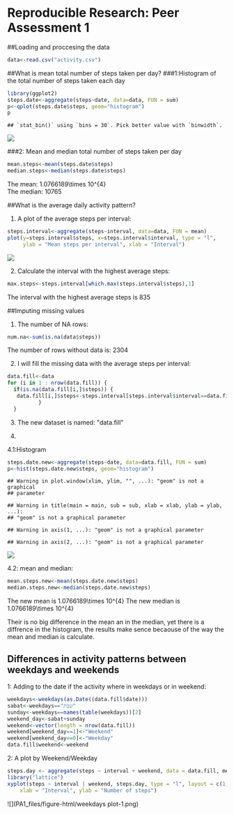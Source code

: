 # Reproducible Research: Peer Assessment 1


##Loading and proccesing the data




```r
data<-read.csv("activity.csv")
```


##What is mean total number of steps taken per day?
###1:Histogram of the total number of steps taken each day


```r
library(ggplot2)
steps.date<-aggregate(steps~date, data=data, FUN = sum)
p<-qplot(steps.date$steps, geom="histogram")
p
```

```
## `stat_bin()` using `bins = 30`. Pick better value with `binwidth`.
```

![](PA1_files/figure-html/Histogram-1.png)<!-- -->

###2: Mean and median total number of steps taken per day


```r
mean.steps<-mean(steps.date$steps)
median.steps<-median(steps.date$steps)
```

The mean: 1.0766189\times 10^{4}  
The median: 10765


##What is the average daily activity pattern?

1. A plot of the average steps per interval:


```r
steps.interval<-aggregate(steps~interval, data=data, FUN = mean)
plot(y=steps.interval$steps, x=steps.interval$interval, type = "l",  
     ylab = "Mean steps per interval", xlab = "Interval")
```

![](PA1_files/figure-html/unnamed-chunk-2-1.png)<!-- -->

2. Calculate the interval with the highest average steps:


```r
max.steps<-steps.interval[which.max(steps.interval$steps),1]
```

The interval with the highest average steps is 835

##Imputing missing values

1. The number of NA rows:


```r
num.na<-sum(is.na(data$steps))
```

The number of rows without data is: 2304

2. I will fill the missing data with the average steps per interval:


```r
data.fill<-data
for (i in 1 : nrow(data.fill)) {  
  if(is.na(data.fill[i,]$steps)) {  
   data.fill[i,]$steps<-steps.interval[steps.interval$interval==data.fill[i,]$interval,]$steps
          }
  }
```

3. The new dataset is named: "data.fill"

4.
4.1:Histogram


```r
steps.date.new<-aggregate(steps~date, data=data.fill, FUN = sum)
p<-hist(steps.date.new$steps, geom="histogram")
```

```
## Warning in plot.window(xlim, ylim, "", ...): "geom" is not a graphical
## parameter
```

```
## Warning in title(main = main, sub = sub, xlab = xlab, ylab = ylab, ...):
## "geom" is not a graphical parameter
```

```
## Warning in axis(1, ...): "geom" is not a graphical parameter
```

```
## Warning in axis(2, ...): "geom" is not a graphical parameter
```

![](PA1_files/figure-html/new.histogram-1.png)<!-- -->

4.2: mean and median:


```r
mean.steps.new<-mean(steps.date.new$steps)
median.steps.new<-median(steps.date.new$steps)
```
 The new mean is 1.0766189\times 10^{4}
 The new median is 1.0766189\times 10^{4}
 
 Their is no big difference in the mean an in the median, yet there is a diffrence in the histogram, the results make sence becaouse of the way the mean and median is calculate. 
 
## Differences in activity patterns between weekdays and weekends

1: Adding to the date if the activity where in weekdays or in weekend:


```r
weekdays<-weekdays(as.Date((data.fill$date)))
sabat<-weekdays=="שבת"
sunday<-weekdays==names(table(weekdays))[2]
weekend_day<-sabat+sunday
weekend<-vector(length = nrow(data.fill))
weekend[weekend_day==1]<-"Weekend"
weekend[weekend_day==0]<-"Weekday"
data.fill$weekend<-weekend
```
 
 
2: A plot by Weekend/Weekday


```r
steps.day <- aggregate(steps ~ interval + weekend, data = data.fill, mean)
library("lattice")
xyplot(steps ~ interval | weekend, steps.day, type = "l", layout = c(1, 2), 
    xlab = "Interval", ylab = "Number of steps")
```

![](PA1_files/figure-html/weekdays plot-1.png)<!-- -->
